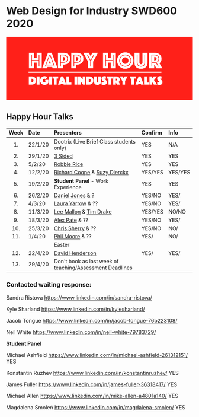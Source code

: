# Web Design for Industry SWD600 2020

![Happy Hour Banner](repo_images/new_hh_logo_2020.png)

## Happy Hour Talks


| Week | Date	      | Presenters                                                                   | Confirm | Info  |     
|:----:|:---------|:-------------------------------------------------------------------------------|:--------|:------|
| 1.   | 22/1/20  | Dootrix (Live Brief Class students only)                                       | YES     | N/A   |
| 2.   | 29/1/20  |[3 Sided](https://3sidedcube.com/)                                              | YES     | YES   |
| 3.   | 5/2/20   |[Robbie Rice](https://www.linkedin.com/in/robertjonrice/)                       | YES     | YES   |
| 4.   | 12/2/20  |[Richard Coope](https://www.linkedin.com/in/richardcoope/) & [Suzy Dierckx](https://www.linkedin.com/in/suzy-dierckx/)                                                        | YES/YES |YES/YES|
| 5.   | 19/2/20  | **Student Panel** - Work Experience                                            | YES     |YES    |
| 6.   | 26/2/20  | [Daniel Jones](https://www.linkedin.com/in/daniel-jones-52a61738/) & ?        | YES/NO    |YES/   |
| 7.   | 4/3/20   | [Laura Yarrow](https://www.linkedin.com/in/laura-yarrow/) & ??                | YES/NO  | YES/  |
| 8.   | 11/3/20  | [Lee Mallon](https://www.linkedin.com/in/leemallon/) & [Tim Drake](https://www.linkedin.com/in/mrtimdrake/)                                                          | YES/YES | NO/NO   |
| 9.   | 18/3/20  | [Alex Pate](https://www.linkedin.com/in/alexjpate/) & ??                      | YES/NO  | YES/  |
| 10.  | 25/3/20  | [Chris Sherry](https://www.linkedin.com/in/chris-sherry-ab091721/) & ??       | YES/NO  | NO/   |
| 11.  | 1/4/20   | [Phil Moore](https://www.linkedin.com/in/philip-moore-22666540/) & ??         | YES/    | NO/   |
|      | 			    | Easter                                                                         |         |       |
| 12.  | 22/4/20  | [David Henderson](https://www.linkedin.com/in/dhendo/)                         | YES/    |YES/   |
| 13.  | 29/4/20  | Don't book as last week of teaching/Assessment Deadlines                       |         |       | 

### Contacted waiting response:

Sandra Ristova
https://www.linkedin.com/in/sandra-ristova/

Kyle Sharland
https://www.linkedin.com/in/kylesharland/

Jacob Tongue
https://www.linkedin.com/in/jacob-tongue-76b223108/

Neil White
https://www.linkedin.com/in/neil-white-79783729/ 


**Student Panel**

Michael Ashfield https://www.linkedin.com/in/michael-ashfield-261312151/ YES

Konstantin Ruzhev https://www.linkedin.com/in/konstantinruzhev/ YES

James Fuller https://www.linkedin.com/in/james-fuller-36318417/ YES

Michael Allen https://www.linkedin.com/in/mike-allen-a4801a140/ YES

Magdalena Smoleń https://www.linkedin.com/in/magdalena-smolen/ YES

